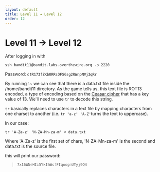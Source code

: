 ```yaml
---
layout: default
title: Level 11 → Level 12
order: 12
---
```


# Level 11 → Level 12
After logging in with 

`ssh bandit11@bandit.labs.overthewire.org -p 2220`

Password: `dtR173fZKb0RRsDFSGsg2RWnpNVj3qRr`

By running `ls` we can see that there is a data.txt file inside the /home/bandit11 directory. As the game tells us, this text file is ROT13 encoded, a type of encoding based on the [Ceasar cipher](https://en.wikipedia.org/wiki/Caesar_cipher) that has a key value of 13. 
We'll need to use `tr` to decode this string. 

`tr` basically replaces characters in a text file by mapping characters from one charset to another (i.e. `tr 'a-z' 'A-Z'`turns the text to uppercase).

In our case: 

`tr 'A-Za-z' 'N-ZA-Mn-za-m' < data.txt`

Where 'A-Za-z' is the first set of chars, 'N-ZA-Mn-za-m' is the second and data.txt is the source file.

this will print our password:

> `7x16WNeHIi5YkIhWsfFIqoognUTyj9Q4`
